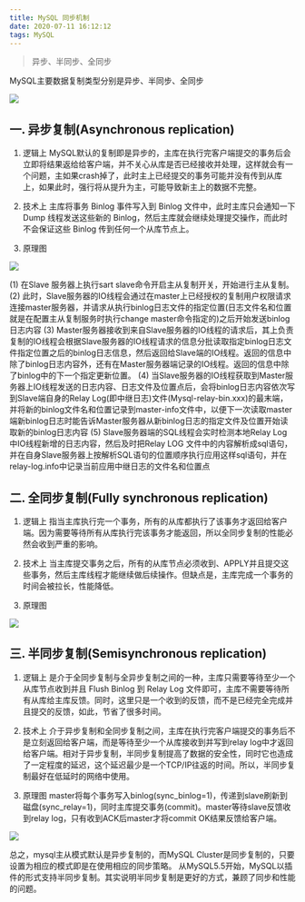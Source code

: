 ```yaml
---
title: MySQL 同步机制
date: 2020-07-11 16:12:12
tags: MySQL
---
```


> 异步、半同步、全同步

<!-- more -->


MySQL主要数据复制类型分别是异步、半同步、全同步

![](/img/2020/mysql_rsync_1.jpeg)

## 一. 异步复制(Asynchronous replication)

1. 逻辑上
MySQL默认的复制即是异步的，主库在执行完客户端提交的事务后会立即将结果返给给客户端，并不关心从库是否已经接收并处理，这样就会有一个问题，主如果crash掉了，此时主上已经提交的事务可能并没有传到从库上，如果此时，强行将从提升为主，可能导致新主上的数据不完整。

2. 技术上
主库将事务 Binlog 事件写入到 Binlog 文件中，此时主库只会通知一下 Dump 线程发送这些新的 Binlog，然后主库就会继续处理提交操作，而此时不会保证这些 Binlog 传到任何一个从库节点上。

3. 原理图

![](/img/2020/mysql_rsync_2.jpeg)


(1) 在Slave 服务器上执行sart slave命令开启主从复制开关，开始进行主从复制。
(2) 此时，Slave服务器的IO线程会通过在master上已经授权的复制用户权限请求连接master服务器，并请求从执行binlog日志文件的指定位置(日志文件名和位置就是在配置主从复制服务时执行change master命令指定的)之后开始发送binlog日志内容
(3) Master服务器接收到来自Slave服务器的IO线程的请求后，其上负责复制的IO线程会根据Slave服务器的IO线程请求的信息分批读取指定binlog日志文件指定位置之后的binlog日志信息，然后返回给Slave端的IO线程。返回的信息中除了binlog日志内容外，还有在Master服务器端记录的IO线程。返回的信息中除了binlog中的下一个指定更新位置。
(4) 当Slave服务器的IO线程获取到Master服务器上IO线程发送的日志内容、日志文件及位置点后，会将binlog日志内容依次写到Slave端自身的Relay Log(即中继日志)文件(Mysql-relay-bin.xxx)的最末端，并将新的binlog文件名和位置记录到master-info文件中，以便下一次读取master端新binlog日志时能告诉Master服务器从新binlog日志的指定文件及位置开始读取新的binlog日志内容
(5) Slave服务器端的SQL线程会实时检测本地Relay Log 中IO线程新增的日志内容，然后及时把Relay LOG 文件中的内容解析成sql语句，并在自身Slave服务器上按解析SQL语句的位置顺序执行应用这样sql语句，并在relay-log.info中记录当前应用中继日志的文件名和位置点


## 二. 全同步复制(Fully synchronous replication)

1. 逻辑上
指当主库执行完一个事务，所有的从库都执行了该事务才返回给客户端。因为需要等待所有从库执行完该事务才能返回，所以全同步复制的性能必然会收到严重的影响。

2. 技术上
当主库提交事务之后，所有的从库节点必须收到、APPLY并且提交这些事务，然后主库线程才能继续做后续操作。但缺点是，主库完成一个事务的时间会被拉长，性能降低。

3. 原理图

![](/img/2020/mysql_rsync_3.jpeg)


## 三. 半同步复制(Semisynchronous replication)

1. 逻辑上
是介于全同步复制与全异步复制之间的一种，主库只需要等待至少一个从库节点收到并且 Flush Binlog 到 Relay Log 文件即可，主库不需要等待所有从库给主库反馈。同时，这里只是一个收到的反馈，而不是已经完全完成并且提交的反馈，如此，节省了很多时间。

2. 技术上
介于异步复制和全同步复制之间，主库在执行完客户端提交的事务后不是立刻返回给客户端，而是等待至少一个从库接收到并写到relay log中才返回给客户端。相对于异步复制，半同步复制提高了数据的安全性，同时它也造成了一定程度的延迟，这个延迟最少是一个TCP/IP往返的时间。所以，半同步复制最好在低延时的网络中使用。

3. 原理图
master将每个事务写入binlog(sync_binlog=1)，传递到slave刷新到磁盘(sync_relay=1)，同时主库提交事务(commit)。master等待slave反馈收到relay log，只有收到ACK后master才将commit OK结果反馈给客户端。

![](/img/2020/mysql_rsync_4.jpeg)


总之，mysql主从模式默认是异步复制的，而MySQL Cluster是同步复制的，只要设置为相应的模式即是在使用相应的同步策略。
从MySQL5.5开始，MySQL以插件的形式支持半同步复制。其实说明半同步复制是更好的方式，兼顾了同步和性能的问题。